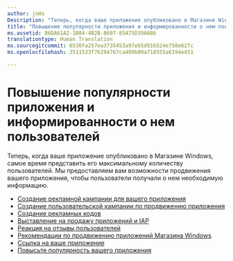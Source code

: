 ```yaml
---
author: jnHs
Description: "Теперь, когда ваше приложение опубликовано в Магазине Windows, самое время представить его максимальному количеству пользователей."
title: "Повышение популярности приложения и информированности о нем пользователей"
ms.assetid: 86DA61A2-1B84-4B2B-8697-85A75D39A686
translationtype: Human Translation
ms.sourcegitcommit: 6530fa257ea3735453a97eb5d916524e750e62fc
ms.openlocfilehash: 3511533f76294767ca409b09a718555a6194e451

---
```


# Повышение популярности приложения и информированности о нем пользователей


Теперь, когда ваше приложение опубликовано в Магазине Windows, самое время представить его максимальному количеству пользователей. Мы предоставляем вам возможности продвижения вашего приложения, чтобы пользователи получали о нем необходимую информацию.

-   [Создание рекламной кампании для вашего приложения](create-an-ad-campaign-for-your-app.md)
-   [Создание пользовательской кампании по продвижению приложения](create-a-custom-app-promotion-campaign.md)
-   [Создание рекламных кодов](generate-promotional-codes.md)
-   [Выставление на продажу приложений и IAP](put-apps-and-iaps-on-sale.md)
-   [Реакция на отзывы пользователей](respond-to-customer-reviews.md)
-   [Рекомендации по продвижению приложений Магазина Windows](app-marketing-guidelines.md)
-   [Ссылка на ваше приложение](link-to-your-app.md)
-   [Повысьте популярность вашего приложения](make-your-app-easier-to-promote.md)

 

 







<!--HONumber=Jun16_HO4-->


